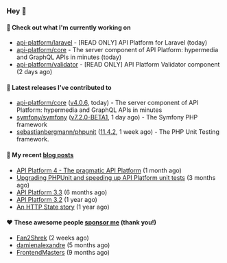 ### Hey 👋

#### 👷 Check out what I'm currently working on

- [api-platform/laravel](https://github.com/api-platform/laravel) - [READ ONLY] API Platform for Laravel (today)
- [api-platform/core](https://github.com/api-platform/core) - The server component of API Platform: hypermedia and GraphQL APIs in minutes (today)
- [api-platform/validator](https://github.com/api-platform/validator) - [READ ONLY] API Platform Validator component (2 days ago)

#### 🔭 Latest releases I've contributed to

- [api-platform/core](https://github.com/api-platform/core) ([v4.0.6](https://github.com/api-platform/core/releases/tag/v4.0.6), today) - The server component of API Platform: hypermedia and GraphQL APIs in minutes
- [symfony/symfony](https://github.com/symfony/symfony) ([v7.2.0-BETA1](https://github.com/symfony/symfony/releases/tag/v7.2.0-BETA1), 1 day ago) - The Symfony PHP framework
- [sebastianbergmann/phpunit](https://github.com/sebastianbergmann/phpunit) ([11.4.2](https://github.com/sebastianbergmann/phpunit/releases/tag/11.4.2), 1 week ago) - The PHP Unit Testing framework.

#### 📜 My recent [blog posts](https://soyuka.me)

- [API Platform 4 - The pragmatic API Platform](https://soyuka.me/api-platform-4-the-pragmatic-api-platform/) (1 month ago)
- [Upgrading PHPUnit and speeding up API Platform unit tests](https://soyuka.me/upgrading-phpunit-and-speeding-up-api-platform-unit-tests/) (3 months ago)
- [API Platform 3.3](https://soyuka.me/api-platform-3.3/) (6 months ago)
- [API Platform 3.2](https://soyuka.me/api-platform-3.2/) (1 year ago)
- [An HTTP State story](https://soyuka.me/http-state-story/) (1 year ago)

#### ❤️ These awesome people [sponsor me](https://github.com/sponsors/soyuka) (thank you!)

- [Fan2Shrek](https://github.com/Fan2Shrek) (2 weeks ago)
- [damienalexandre](https://github.com/damienalexandre) (5 months ago)
- [FrontendMasters](https://github.com/FrontendMasters) (9 months ago)

